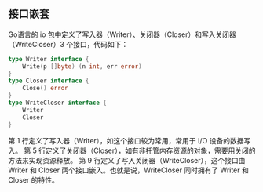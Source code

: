 ## 接口嵌套

Go语言的 io 包中定义了写入器（Writer）、关闭器（Closer）和写入关闭器（WriteCloser）3 个接口，代码如下：

```go
type Writer interface {
    Write(p []byte) (n int, err error)
}
type Closer interface {
    Close() error
}
type WriteCloser interface {
    Writer
    Closer
}
```

第 1 行定义了写入器（Writer），如这个接口较为常用，常用于 I/O 设备的数据写入。
第 5 行定义了关闭器（Closer），如有非托管内存资源的对象，需要用关闭的方法来实现资源释放。
第 9 行定义了写入关闭器（WriteCloser），这个接口由 Writer 和 Closer 两个接口嵌入。也就是说，WriteCloser 同时拥有了 Writer 和 Closer 的特性。


